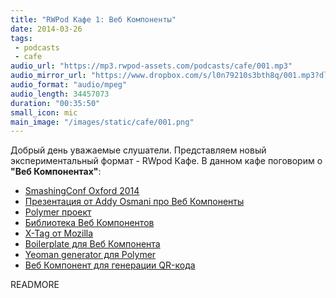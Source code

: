 ```yaml
---
title: "RWPod Кафе 1: Веб Компоненты"
date: 2014-03-26
tags:
 - podcasts
 - cafe
audio_url: "https://mp3.rwpod-assets.com/podcasts/cafe/001.mp3"
audio_mirror_url: "https://www.dropbox.com/s/l0n79210s3bth8q/001.mp3?dl=1"
audio_format: "audio/mpeg"
audio_length: 34457073
duration: "00:35:50"
small_icon: mic
main_image: "/images/static/cafe/001.png"
---
```


Добрый день уважаемые слушатели. Представляем новый экспериментальный формат - RWpod Кафе. В данном кафе поговорим о **"Веб Компонентах"**:

 - [SmashingConf Oxford 2014](http://smashingconf.com/)
 - [Презентация от Addy Osmani про Веб Компоненты](http://addyosmani.github.io/ctw/)
 - [Polymer проект](http://www.polymer-project.org/)
 - [Библиотека Веб Компонентов](http://customelements.io/)
 - [X-Tag от Mozilla](http://www.x-tags.org/)
 - [Boilerplate для Веб Компонента](https://github.com/webcomponents/element-boilerplate)
 - [Yeoman generator для Polymer](https://github.com/yeoman/generator-polymer)
 - [Веб Компонент для генерации QR-кода](http://educastellano.github.io/qr-code/)

READMORE

